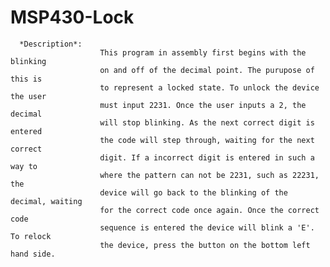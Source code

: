 # MSP430-Lock

      *Description*:     
                        This program in assembly first begins with the blinking
                        on and off of the decimal point. The purupose of this is
                        to represent a locked state. To unlock the device the user
                        must input 2231. Once the user inputs a 2, the decimal
                        will stop blinking. As the next correct digit is entered
                        the code will step through, waiting for the next correct
                        digit. If a incorrect digit is entered in such a way to 
                        where the pattern can not be 2231, such as 22231, the 
                        device will go back to the blinking of the decimal, waiting
                        for the correct code once again. Once the correct code
                        sequence is entered the device will blink a 'E'. To relock
                        the device, press the button on the bottom left hand side.
